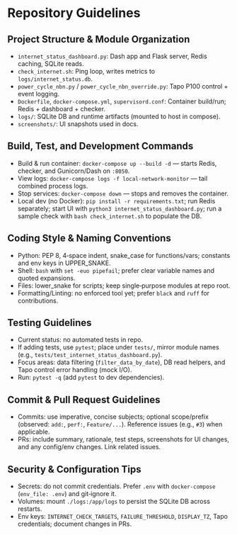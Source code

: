 # Repository Guidelines

## Project Structure & Module Organization
- `internet_status_dashboard.py`: Dash app and Flask server, Redis caching, SQLite reads.
- `check_internet.sh`: Ping loop, writes metrics to `logs/internet_status.db`.
- `power_cycle_nbn.py` / `power_cycle_nbn_override.py`: Tapo P100 control + event logging.
- `Dockerfile`, `docker-compose.yml`, `supervisord.conf`: Container build/run; Redis + dashboard + checker.
- `logs/`: SQLite DB and runtime artifacts (mounted to host in compose).
- `screenshots/`: UI snapshots used in docs.

## Build, Test, and Development Commands
- Build & run container: `docker-compose up --build -d` — starts Redis, checker, and Gunicorn/Dash on `:8050`.
- View logs: `docker-compose logs -f local-network-monitor` — tail combined process logs.
- Stop services: `docker-compose down` — stops and removes the container.
- Local dev (no Docker): `pip install -r requirements.txt`; run Redis separately; start UI with `python3 internet_status_dashboard.py`; run a sample check with `bash check_internet.sh` to populate the DB.

## Coding Style & Naming Conventions
- Python: PEP 8, 4‑space indent, snake_case for functions/vars; constants and env keys in UPPER_SNAKE.
- Shell: `bash` with `set -euo pipefail`; prefer clear variable names and quoted expansions.
- Files: lower_snake for scripts; keep single‑purpose modules at repo root.
- Formatting/Linting: no enforced tool yet; prefer `black` and `ruff` for contributions.

## Testing Guidelines
- Current status: no automated tests in repo.
- If adding tests, use `pytest`; place under `tests/`, mirror module names (e.g., `tests/test_internet_status_dashboard.py`).
- Focus areas: data filtering (`filter_data_by_date`), DB read helpers, and Tapo control error handling (mock I/O).
- Run: `pytest -q` (add `pytest` to dev dependencies).

## Commit & Pull Request Guidelines
- Commits: use imperative, concise subjects; optional scope/prefix (observed: `add:`, `perf:`, `Feature/...`). Reference issues (e.g., `#3`) when applicable.
- PRs: include summary, rationale, test steps, screenshots for UI changes, and any config/env changes. Link related issues.

## Security & Configuration Tips
- Secrets: do not commit credentials. Prefer `.env` with `docker-compose` (`env_file: .env`) and git‑ignore it.
- Volumes: mount `./logs:/app/logs` to persist the SQLite DB across restarts.
- Env keys: `INTERNET_CHECK_TARGETS`, `FAILURE_THRESHOLD`, `DISPLAY_TZ`, Tapo credentials; document changes in PRs.

